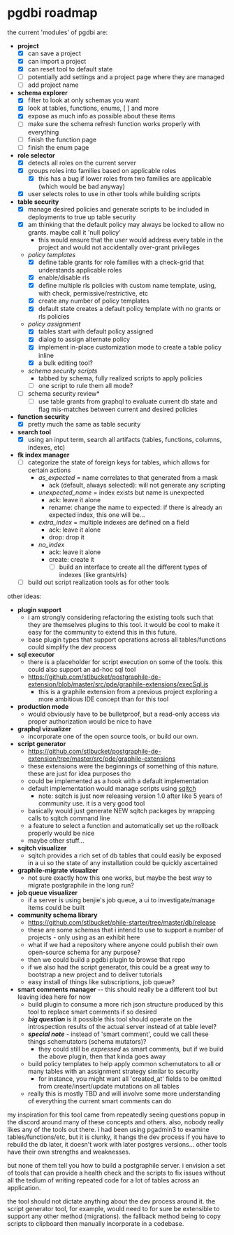 # pgdbi roadmap

the current 'modules' of pgdbi are:

- **project**
  - [X] can save a project
  - [X] can import a project
  - [X] can reset tool to default state
  - [ ] potentially add settings and a project page where they are managed
  - [ ] add project name
- **schema explorer**
  - [X] filter to look at only schemas you want
  - [X] look at tables, functions, enums, [ ] and more
  - [X] expose as much info as possible about these items
  - [ ] make sure the schema refresh function works properly with everything
  - [ ] finish the function page
  - [ ] finish the enum page
- **role selector**
  - [X] detects all roles on the current server
  - [X] groups roles into families based on applicable roles
    - [X] this has a bug if lower roles from two families are applicable (which would be bad anyway)
  - [X] user selects roles to use in other tools while building scripts
- **table security**
  - [X] manage desired policies and generate scripts to be included in deployments to true up table security
  - [X] am thinking that the default policy may always be locked to allow no grants.  maybe call it 'null policy'
    - this would ensure that the user would address every table in the project and would not accidentally over-grant privileges
  - *policy templates*
    - [X] define table grants for role families with a check-grid that understands applicable roles
    - [X] enable/disable rls
    - [X] define multiple rls policies with custom name template, using, with check, permissive/restrictive, etc
    - [X] create any number of policy templates
    - [X] default state creates a default policy template with no grants or rls policies
  - *policy assignment*
    - [X] tables start with default policy assigned
    - [X] dialog to assign alternate policy
    - [X] implement in-place customization mode to create a table policy inline
    - [X] a bulk editing tool?
  - *schema security scripts*
    - tabbed by schema, fully realized scripts to apply policies
    - [ ] one script to rule them all mode?
  - [ ] schema security review*
    - [ ] use table grants from graphql to evaluate current db state and flag mis-matches between current and desired policies
- **function security**
  - [X] pretty much the same as table security
- **search tool**
  - [X] using an input term, search all artifacts (tables, functions, columns, indexes, etc)
- **fk index manager**
  - [ ] categorize the state of foreign keys for tables, which allows for certain actions
    - *as_expected* = name correlates to that generated from a mask
      - ack (default, always selected): will not generate any scripting
    - *unexpected_name* = index exists but name is unexpected
      - ack: leave it alone
      - rename: change the name to expected: if there is already an expected index, this one will be...
    - *extra_index* = multiple indexes are defined on a field
      - ack: leave it alone
      - drop: drop it
    - *no_index*
      - ack: leave it alone
      - create: create it
        - [ ] build an interface to create all the different types of indexes (like grants/rls)
  - [ ] build out script realization tools as for other tools

other ideas:

- **plugin support**
  - i am strongly considering refactoring the existing tools such that they are themselves plugins to this tool.  it would be cool to make it easy for the community to extend this in this future.
  - base plugin types that support operations across all tables/functions could simplify the dev process
- **sql executor**
  - there is a placeholder for script execution on some of the tools.  this could also support an ad-hoc sql tool
  - https://github.com/stlbucket/postgraphile-de-extension/blob/master/src/pde/graphile-extensions/execSql.js
    - this is a graphile extension from a previous project exploring a more ambitious IDE concept than for this tool
- **production mode**
  - would obviously have to be bulletproof, but a read-only access via proper authorization would be nice to have
- **graphql vizualizer**
  - incorporate one of the open source tools, or build our own.
- **script generator**
  - https://github.com/stlbucket/postgraphile-de-extension/tree/master/src/pde/graphile-extensions
  - these extensions were the beginnings of something of this nature.  these are just for idea purposes tho
  - could be implemented as a hook with a default implementation
  - default implementation would manage scripts using <a href="https://sqitch.org/">sqitch</a>
    - note: sqitch is just now releasing version 1.0 after like 5 years of community use.  it is a very good tool
  - basically would just generate NEW sqitch packages by wrapping calls to sqitch command line
  - a feature to select a function and automatically set up the rollback properly would be nice
  - maybe other stuff...
- **sqitch visualizer**
  - sqitch provides a rich set of db tables that could easily be exposed in a ui so the state of any installation could be quickly ascertained
- **graphile-migrate visualizer**
  - not sure exactly how this one works, but maybe the best way to migrate postgraphile in the long run?
- **job queue visualizer**
  - if a server is using benjie's job queue, a ui to investigate/manage items could be built
- **community schema library**
  - https://github.com/stlbucket/phile-starter/tree/master/db/release
  - these are some schemas that i intend to use to support a number of projects - only using as an exhibit here
  - what if we had a repository where anyone could publish their own open-source schema for any purpose?
  - then we could build a pgdbi plugin to browse that repo
  - if we also had the script generator, this could be a great way to bootstrap a new project and to deliver tutorials
  - easy install of things like subscriptions, job queue?
- **smart comments manager**  --  this should really be a different tool but leaving idea here for now
  - build plugin to consume a more rich json structure produced by this tool to replace smart comments if so desired
  - ***big question*** is it possible this tool should operate on the introspection results of the actual server instead of at table level?
  - ***special note*** - instead of 'smart comment', could we call these things schemutators (schema mutators)?
    - they could still be *expressed* as smart comments, but if we build the above plugin, then that kinda goes away
  - build policy templates to help apply common schemutators to all or many tables with an assignment strategy similar to security
    - for instance, you might want all 'created_at' fields to be omitted from create/insert/update mutations on all tables
  - really this is mostly TBD and will involve some more understanding of everything the current smart comments can do


my inspiration for this tool came from repeatedly seeing questions popup in the discord around many of these concepts and others.  also, nobody really likes any of the tools out there.  i had been using pgadmin3 to examine tables/functions/etc, but it is clunky, it hangs the dev process if you have to rebuild the db later, it doesn't work with later postgres versions...  other tools have their own strengths and weaknesses.

but none of them tell you how to build a postgraphile server.  i envision a set of tools that can provide a health check and the scripts to fix issues without all the tedium of writing repeated code for a lot of tables across an application.

the tool should not dictate anything about the dev process around it.  the script generator tool, for example, would need to for sure be extensible to support any other method (migrations).  the fallback method being to copy scripts to clipboard then manually incorporate in a codebase.